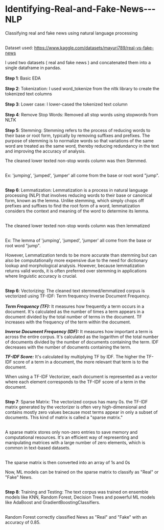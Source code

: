 # Identifying-Real-and-Fake-News---NLP
Classifying real and fake news using natural language processing </br>

<br> Dataset used: https://www.kaggle.com/datasets/mayuri789/real-vs-fake-news <br> 

I used two datasets ( real and fake news ) and concatenated them into a single dataframe in pandas. <br> 
<br> **Step 1**: Basic EDA <br> 
<br> **Step 2**: Tokenization: I used word_tokenize from the nltk library to create the tokenized text columns <br> 
<br> **Step 3**: Lower case: I lower-cased the tokenized text column <br> 
<br> **Step 4**: Remove Stop Words: Removed all stop words using stopwords from NLTK <br> 
<br> **Step 5**: Stemming: Stemming refers to the process of reducing words to their base or root form, typically by removing suffixes and prefixes. The purpose of stemming is to normalize words so that variations of the same word are treated as the same word, thereby reducing redundancy in the text and improving the accuracy of analysis.<br> 

The cleaned lower texted non-stop words column was then Stemmed. <br> 

<br> Ex: 'jumping', 'jumped', 'jumper' all come from the base or root word "jump". <br> 

<br> **Step 6**: Lemmatization: Lemmatization is a process in natural language processing (NLP) that involves reducing words to their base or canonical form, known as the lemma. Unlike stemming, which simply chops off prefixes and suffixes to find the root form of a word, lemmatization considers the context and meaning of the word to determine its lemma. <br> 

<br> The cleaned lower texted non-stop words column was then lemmatized <br> 

<br> Ex: The lemma of 'jumping', 'jumped', 'jumper' all come from the base or root word "jump". <br> 

However, Lemmatization tends to be more accurate than stemming but can also be computationally more expensive due to the need for dictionary lookup and morphological analysis. However, because lemmatization returns valid words, it is often preferred over stemming in applications where linguistic accuracy is crucial. <br> 

<br> **Step 6**: Vectorizing: The cleaned text stemmed/lemmatized corpus is vectorized using TF-IDF: Term frequency Inverse Document Frequency. <br> 
<br> ***Term Frequency (TF):*** It measures how frequently a term occurs in a document. It's calculated as the number of times a term appears in a document divided by the total number of terms in the document. TF increases with the frequency of the term within the document. <br>

***Inverse Document Frequency (IDF):*** It measures how important a term is across the entire corpus. It's calculated as the logarithm of the total number of documents divided by the number of documents containing the term. IDF decreases with the number of documents containing the term. <br>

***TF-IDF Score:*** It's calculated by multiplying TF by IDF. The higher the TF-IDF score of a term in a document, the more relevant that term is to the document. <br>

When using a TF-IDF Vectorizer, each document is represented as a vector where each element corresponds to the TF-IDF score of a term in the document.<br>

<br>**Step 7**: Sparse Matrix: The vectorized corpus has many 0s. the TF-IDF matrix generated by the vectorizer is often very high-dimensional and contains mostly zero values because most terms appear in only a subset of documents. This kind of matrix is called a "sparse matrix." <br> 

<br> A sparse matrix stores only non-zero entries to save memory and computational resources. It's an efficient way of representing and manipulating matrices with a large number of zero elements, which is common in text-based datasets. <br> 

<br> The sparse matrix is then converted into an array of 1s and 0s <br> 

Now, ML models can be trained on the sparse matrix to classify as "Real" or "Fake" News. <br> 

<br> **Step 8**: Training and Testing: The text corpus was trained on ensemble models like KNN, Random Forest, Decision Trees and powerful ML models like AdaBoost and GradientBoostingClassifiers. <br> 


<br> Random Forest correctly classified News as "Real" and "Fake" with an accuracy of 0.85. <br> 
